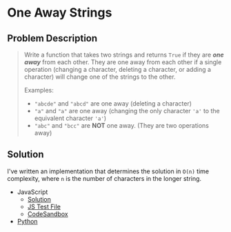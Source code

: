 # One Away Strings

## Problem Description

> Write a function that takes two strings and returns `True` if they are **_one away_** from each other.
> They are one away from each other if a single operation (changing a character, deleting a character, or adding a character) will change one of the strings to the other.
>
> Examples:
>
> - `"abcde"` and `"abcd"` are one away (deleting a character)
> - `"a"` and `"a"` are one away (changing the only character `'a'` to the equivalent character `'a'`)
> - `"abc"` and `"bcc"` are **NOT** one away. (They are two operations away)

## Solution

I've written an implementation that determines the solution in `O(n)` time complexity, where `n` is the number of characters in the longer string.

- JavaScript
  - [Solution](./solution.js)
  - [JS Test File](./isOneAway.test.js)
  - [CodeSandbox](https://codesandbox.io/s/9l5ly2mp9p?autoresize=1&fontsize=14&module=%2FisOneAway.test.js&previewwindow=tests)
- [Python](./solution.py)
